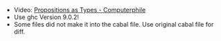 - Video: [Propositions as Types - Computerphile](https://www.youtube.com/watch?v=SknxggwRPzU)
- Use ghc Version 9.0.2!
- Some files did not make it into the cabal file. Use original cabal file for diff.
